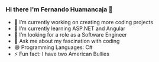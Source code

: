 ### Hi there I'm Fernando Huamancaja 👋




- 🔭 I’m currently working on creating more coding projects
- 🌱 I’m currently learning ASP.NET and Angular
- 🤔 I’m looking for a role as a Software Engineer 
- 💬 Ask me about my fascination with coding
- 😄 Programming Languages: C#
- ⚡ Fun fact: I have two American Bullies

